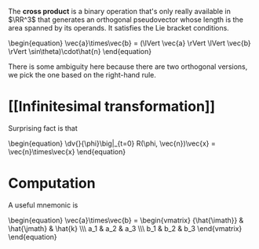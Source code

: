 The **cross product** is a binary operation that's only really available in $\RR^3$ that generates an orthogonal pseudovector whose length is the area spanned by its operands. It satisfies the Lie bracket conditions.

\begin{equation}
\vec{a}\times\vec{b} = (\lVert \vec{a} \rVert \lVert \vec{b} \rVert \sin\theta)\cdot\hat{n}
\end{equation}

There is some ambiguity here because there are two orthogonal versions, we pick the one based on the right-hand rule.

# [[Infinitesimal transformation]]

Surprising fact is that

\begin{equation}
\dv{}{\phi}\big|_{t=0} R(\phi, \vec{n})\vec{x} = \vec{n}\times\vec{x}
\end{equation}

# Computation

A useful mnemonic is

\begin{equation}
\vec{a}\times\vec{b} = \begin{vmatrix} {\hat{\imath}} & \hat{\jmath} & \hat{k} \\\\\ a_1 & a_2 & a_3 \\\\\ b_1 & b_2 & b_3 \end{vmatrix}
\end{equation}
